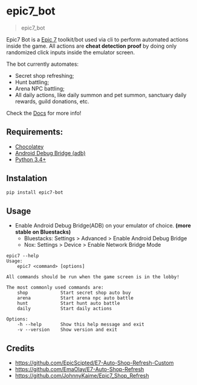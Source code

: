 # epic7_bot
> epic7_bot

Epic7 Bot is a [Epic 7](https://epic7.smilegatemegaport.com/) toolkit/bot used via cli to perform automated actions inside the game. All actions are **cheat detection proof** by doing only randomized click inputs inside the emulator screen.

The bot currently automates:
- Secret shop refreshing;
- Hunt battling;
- Arena NPC battling;
- All daily actions, like daily summon and pet summon, sanctuary daily rewards, guild donations, etc.

Check the [Docs](https://brunocordioli072.github.io/epic7_bot/) for more info! 

## Requirements:
- [Chocolatey](https://chocolatey.org/)
- [Android Debug Bridge (adb)](https://community.chocolatey.org/packages/adb)
- [Python 3.4+](https://www.python.org/downloads/release/python-392/)

## Instalation

```bash
pip install epic7-bot
```

## Usage

- Enable Android Debug Bridge(ADB) on your emulator of choice. **(more stable on Bluestacks)**
    - Bluestacks: Settings > Advanced > Enable Android Debug Bridge
    - Nox: Settings > Device > Enable Network Bridge Mode

```
epic7 --help
Usage:
    epic7 <command> [options]

All commands should be run when the game screen is in the lobby!

The most commonly used commands are:
    shop            Start secret shop auto buy
    arena           Start arena npc auto battle
    hunt            Start hunt auto battle
    daily           Start daily actions

Options:
    -h --help       Show this help message and exit
    -v --version    Show version and exit
```

## Credits

- https://github.com/EpicScipted/E7-Auto-Shop-Refresh-Custom
- https://github.com/EmaOlay/E7-Auto-Shop-Refresh
- https://github.com/JohnnyKaime/Epic7_Shop_Refresh